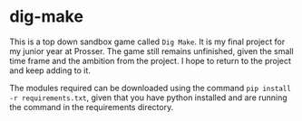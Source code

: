 # dig-make
This is a top down sandbox game called `Dig Make`. It is my final project for my junior year at Prosser. The game still remains unfinished, given the small time frame and the ambition from the project. I hope to return to the project and keep adding to it.

The modules required can be downloaded using the command `pip install -r requirements.txt`, given that you have python installed and are running the command in the requirements directory.
